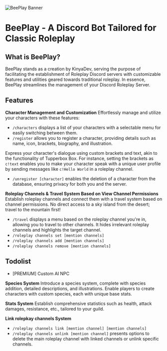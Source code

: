 ![BeePlay Banner](https://i.imgur.com/Wir3YJi.png)

# BeePlay - A Discord Bot Tailored for Classic Roleplay

## What is BeePlay?

BeePlay stands as a creation by KinyaDev, serving the purpose of facilitating the establishment of Roleplay Discord servers with customizable features and utilities geared towards traditional roleplay. In essence, BeePlay streamlines the management of your Discord Roleplay Server.

## Features

**Character Management and Customization**
Effortlessly manage and utilize your characters with these features:

- `/characters` displays a list of your characters with a selectable menu for easily switching between them.
- `/register` allows you to register a character, providing details such as name, icon, brackets, biography, and illustration.

Express your character's dialogue using custom brackets and text, akin to the functionality of Tupperbox Box. For instance, setting the brackets as `c!text` enables you to make your character speak with a unique user profile by sending messages like `c!Hello World` in a roleplay channel.

- `/unregister [character]` enables the deletion of a character from the database, ensuring privacy for both you and the server.

**Roleplay Channels & Travel System Based on View Channel Permissions**
Establish roleplay channels and connect them with a travel system based on channel permissions. No direct access to a sky island from the desert; travel to the mountain first!

- `/travel` displays a menu based on the roleplay channel you're in, allowing you to travel to other channels. It hides irrelevant roleplay channels and highlights the target channel.
- `/roleplay channels set [mention channels]`
- `/roleplay channels add [mention channels]`
- `/roleplay channels remove [mention channels]`

## Todolist

- [PREMIUM] Custom AI NPC

**Species System**
Introduce a species system, complete with species addition, detailed descriptions, and illustrations. Enable players to create characters with custom species, each with unique base stats.

**Stats System**
Establish comprehensive statistics such as health, attack damages, resistance, etc., tailored to your guild.

**Link rolepkay channels System**

- `/roleplay channels link [mention channel] [mention channels]`
- `/roleplay channels unlink [mention channel]` presents options to delete the main roleplay channel with linked channels or unlink specific channels.
